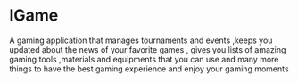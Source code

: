# IGame
A gaming application that manages tournaments and events ,keeps you updated about the  news of your favorite games  , gives you lists of amazing gaming tools ,materials and equipments that you can use and many more things to have the best gaming experience and enjoy your gaming moments
